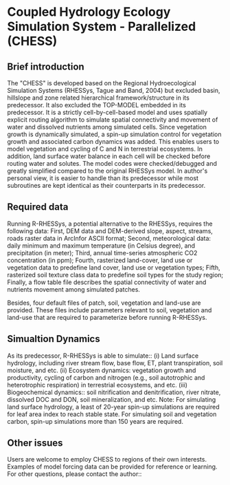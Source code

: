 # Coupled Hydrology Ecology Simulation System - Parallelized (CHESS)
## Brief introduction
The "CHESS" is developed based on the Regional Hydroecological Simulation Systems (RHESSys, Tague and Band, 2004)
but excluded basin, hillslope and zone related hierarchical framework/structure in its predecessor. It also excluded
the TOP-MODEL embedded in its predecessor. It is a strictly cell-by-cell-based model and uses spatially explicit
routing algorithm to simulate spatial connectivity and movement of water and dissolved nutrients among simulated cells.
Since vegetation growth is dynamically simulated, a spin-up simulation control for vegetation growth and associated
carbon dynamics was added. This enables users to model vegetation and cycling of C and N in terrestrial ecosystems.
In addition, land surface water balance in each cell will be checked before routing water and solutes. The model codes
were checked/debugged and greatly simplified compared to the original RHESSys model. In author's personal view, it is
easier to handle than its predecessor while most subroutines are kept identical as their counterparts in its
predecessor.

## Required data
Running R-RHESSys, a potential alternative to the RHESSys, requires the following data:
First, DEM data and DEM-derived slope, aspect, streams, roads raster data in ArcInfor ASCII format;
Second, meteorological data: daily minimum and maximum temperature (in Celsius degree), and precipitation (in meter);
Third, annual time-series atmospheric CO2 concentration (in ppm);
Fourth, rasterized land-cover, land use or vegetation data to predefine land cover, land use or vegetation types;
Fifth, rasterized soil texture class data to predefine soil types for the study region;
Finally, a flow table file describes the spatial connectivity of water and nutrients movement among simulated patches.

Besides, four default files of patch, soil, vegetation and land-use are provided. These files include parameters
relevant to soil, vegetation and land-use that are required to parameterize before running R-RHESSys.

## Simualtion Dynamics
As its predecessor, R-RHESSys is able to simulate::
(i) Land surface hydrology, including river stream flow, base flow, ET, plant transpiration, soil moisture, and etc.
(ii) Ecosystem dynamics: vegetation growth and productivity, cycling of carbon and nitrogen (e.g., soil autotrophic and heterotrophic respiration) in terrestrial ecosystems, and etc.
(iii) Biogeochemical dynamics:: soil nitrification and denitrification, river nitrate, dissolved DOC and DON, soil mineralization, and etc.
Note: For simulating land surface hydrology, a least of 20-year spin-up simulations are required for leaf area index
to reach stable state. For simulating soil and vegetation carbon, spin-up simulations more than 150 years are required.

## Other issues
Users are welcome to employ CHESS to regions of their own interests. Examples of model forcing data can be provided for reference or learning. For other questions, please contact the author::

